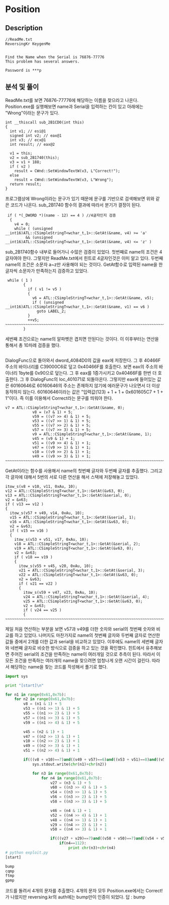Position
======================

## Description
```
//ReadMe.txt
ReversingKr KeygenMe


Find the Name when the Serial is 76876-77776
This problem has several answers.

Password is ***p
```
## 분석 및 풀이
ReadMe.txt를 보면 76876-77776에 해당하는 이름을 찾으라고 나온다. Position.exe를 실행해보면 name과 Serial을 입력하는 칸이 있고 아래에는 "Wrong"이라는 문구가 있다.
```
int __thiscall sub_2B1CD0(int this)
{
  int v1; // esi@1
  signed int v2; // eax@1
  int v3; // ecx@1
  int result; // eax@2

  v1 = this;
  v2 = sub_2B1740(this);
  v3 = v1 + 188;
  if ( v2 )
    result = CWnd::SetWindowTextW(v3, L"Correct!");
  else
    result = CWnd::SetWindowTextW(v3, L"Wrong");
  return result;
}
```
프로그램상에 Wrong이라는 문구가 있기 때문에 문구를 기반으로 검색해보면 위와 같은 코드가 나온다. sub_2B1740 함수의 결과에 따라서 분기가 결정이 된다.
```
 if ( *(_DWORD *)(name - 12) == 4 ) //4글자인지 검증
  {
    v4 = 0;
    while ( (unsigned __int16)ATL::CSimpleStringT<wchar_t,1>::GetAt(&name, v4) >= 'a'
         && (unsigned __int16)ATL::CSimpleStringT<wchar_t,1>::GetAt(&name, v4) <= 'z' )
```
sub_2B1740함수 내부로 들어가니 수많은 검증이 있었다. 첫번째로 name의 조건은 4글자여야 한다. 그렇지만 ReadMe.txt에서 힌트로 4글자인것은 이미 알고 있다. 두번째 name의 조건은 소문자 a~z만 사용해야 되는 것이다. GetAt함수로 입력된 name을 한글자씩 소문자가 만족하는지 검증하고 있었다.
```
 while ( 1 )
        {
          if ( v1 != v5 )
          {
            v6 = ATL::CSimpleStringT<wchar_t,1>::GetAt(&name, v5);
            if ( (unsigned __int16)ATL::CSimpleStringT<wchar_t,1>::GetAt(&name, v1) == v6 )
              goto LABEL_2;
          }
          ++v5;
~~~~~~~~~~~~~~~~~~~~~~~~~~~~~~~~~~~~~~~~~~~~~~~~~~~~~~~~~~~~~~~~~~~~~~~~~~~~~~~~~~~~~~~~~~~~~~~~~
        }
```
세번째 조건으로는 name의 알파벳은 겹치면 안된다는 것이다. 이 이후부터는 연산을 통해서 총 10차례 검증을 했다.
```

```
DialogFunc으로 돌아와서 dword_4084D0의 값을 eax에 저장한다. 그 후 40466F주소의 바이너리를 C39000C6로 덮고 0x40466F를 호출한다. 보면 eax의 주소의 바이너리 1byte를 0x90으로 덮는다. 그 후 eax를 1증가시키고 0x40466F를 한번 더 호출한다. 그 후 DialogFunc의 loc_401071로 되돌아온다.
그렇지만 eax에 들어있는 값은 60160646로 60160646의 주소는 존재하지 않기에 에러문구가 나오면서 더 이상 동작하지 않는다. 60160646이라는 값은 "입력값(123) + 1 + 1 + 0x601605C7 + 1 + 1"이다. 즉 이를 이용해서 Correct라는 문구를 띄워야 한다.
```
v7 = ATL::CSimpleStringT<wchar_t,1>::GetAt(&name, 0);
            v8 = (v7 & 1) + 5;
            v59 = ((v7 >> 4) & 1) + 5;
            v53 = ((v7 >> 1) & 1) + 5;
            v55 = ((v7 >> 2) & 1) + 5;
            v57 = ((v7 >> 3) & 1) + 5;
            v9 = ATL::CSimpleStringT<wchar_t,1>::GetAt(&name, 1);
            v45 = (v9 & 1) + 1;
            v51 = ((v9 >> 4) & 1) + 1;
            v47 = ((v9 >> 1) & 1) + 1;
            v10 = ((v9 >> 2) & 1) + 1;
            v49 = ((v9 >> 3) & 1) + 1;
~~~~~~~~~~~~~~~~~~~~~~~~~~~~~~~~~~~~~~~~~~~~~~~~~~~~~~~~~~~~~~~~~~~~~~~~~~~~~~~~~~~~~~~~~~~~~~~~~
```
GetAt이라는 함수를 사용해서 name의 첫번째 글자와 두번째 글자를 추출했다. 그리고 각 글자에 대해서 5번의 서로 다른 연산을 해서 스택에 저장해놓고 있었다.
```
itow_s(v8 + v10, v11, 0xAu, 10);
v12 = ATL::CSimpleStringT<wchar_t,1>::GetAt(&v63, 0);
v13 = ATL::CSimpleStringT<wchar_t,1>::GetAt(&serial, 0);
v2 = &v63;
if ( v13 == v12 )
{
  itow_s(v57 + v49, v14, 0xAu, 10);
  v15 = ATL::CSimpleStringT<wchar_t,1>::GetAt(&serial, 1);
  v16 = ATL::CSimpleStringT<wchar_t,1>::GetAt(&v63, 0);
  v2 = &v63;
  if ( v15 == v16 )
  {
    itow_s(v53 + v51, v17, 0xAu, 10);
    v18 = ATL::CSimpleStringT<wchar_t,1>::GetAt(&serial, 2);
    v19 = ATL::CSimpleStringT<wchar_t,1>::GetAt(&v63, 0);
    v2 = &v63;
    if ( v18 == v19 )
    {
      itow_s(v55 + v45, v20, 0xAu, 10);
      v21 = ATL::CSimpleStringT<wchar_t,1>::GetAt(&serial, 3);
      v22 = ATL::CSimpleStringT<wchar_t,1>::GetAt(&v63, 0);
      v2 = &v63;
      if ( v21 == v22 )
      {
        itow_s(v59 + v47, v23, 0xAu, 10);
        v24 = ATL::CSimpleStringT<wchar_t,1>::GetAt(&serial, 4);
        v25 = ATL::CSimpleStringT<wchar_t,1>::GetAt(&v63, 0);
        v2 = &v63;
        if ( v24 == v25 )
        {
~~~~~~~~~~~~~~~~~~~~~~~~~~~~~~~~~~~~~~~~~~~~~~~~~~~~~~~~~~~~~~~~~~~~~~~~~~~~~~~~~~~~~~~~~~~~~~~~~
```
제일 처음 연산하는 부분을 보면 v57과 v49를 더한 숫자와 serial의 첫번째 숫자와 비교를 하고 있었다. 나머지도 마찬가지로 name의 첫번째 글자와 두번째 글자로 연산한 값들 중에서 2개를 더한 값과 serial을 비교하고 있었다.
이후에도 name의 세번째 글자와 네번째 글자로 비슷한 방식으로 검증을 하고 있는 것을 확인했다. 힌트에서 유추해보면 주어진 serial의 조건을 만족하는 name이 여러개일 것으로 추측이 된다. 따라서 이 모든 조건을 만족하는 여러개의 name을 찾으려면 엄청나게 오랜 시간이 걸린다. 따라서 해당하는 name을 찾는 코드를 작성해서 풀기로 했다.
```python
import sys

print "[start]\n"

for n1 in range(0x61,0x7b):
    for n2 in range(0x61,0x7b):
        v8 = (n1 & 1) + 5
        v53 = ((n1 >> 1) & 1) + 5
        v55 = ((n1 >> 2) & 1) + 5
        v57 = ((n1 >> 3) & 1) + 5
        v59 = ((n1 >> 4) & 1) + 5

        v45 = (n2 & 1) + 1
        v47 = ((n2 >> 1) & 1) + 1
        v10 = ((n2 >> 2) & 1) + 1
        v49 = ((n2 >> 3) & 1) + 1
        v51 = ((n2 >> 4) & 1) + 1

        if(((v8 + v10)==7)and((v49 + v57)==6)and((v53 + v51)==8)and((v55 + v45)==7)and((v59 + v47)==6)):
            sys.stdout.write(chr(n1)+chr(n2))

            for n3 in range(0x61,0x7b):
                for n4 in range(0x61,0x7b):
                    v27 = (n3 & 1) + 5
                    v60 = ((n3 >> 4) & 1) + 5
                    v54 = ((n3 >> 1) & 1) + 5
                    v56 = ((n3 >> 2) & 1) + 5
                    v58 = ((n3 >> 3) & 1) + 5

                    v46 = (n4 & 1) + 1
                    v52 = ((n4 >> 4) & 1) + 1
                    v48 = ((n4 >> 1) & 1) + 1
                    v29 = ((n4 >> 2) & 1) + 1
                    v50 = ((n4 >> 3) & 1) + 1

                    if(((v27 + v29)==7)and((v58 + v50)==7)and((v54 + v52)==7)and((v56 + v46)==7)and((v60 + v48)==6)):
                        if(n4==112):
                            print chr(n3)+chr(n4)
# python exploit.py
[start]

bump
cqmp
ftmp
gpmp
```
코드를 돌려서 4개의 문자를 추출했다. 4개의 문자 모두 Position.exe에서는 Correct!가 나왔지만 reversing.kr의 auth에는 bump만이 인증이 되었다.
답 : bump